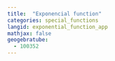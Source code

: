 ```yaml
---
title:  "Exponencial function"
categories: special_functions
langid: exponential_function_app
mathjax: false
geogebratube:
  - 100352
---
```


<div style="height: 400px;" id="applet_container100352"></div>
